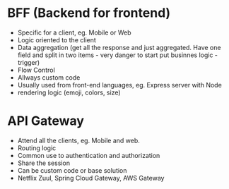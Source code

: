# BFF (Backend for frontend)
- Specific for a client, eg. Mobile or Web 
- Logic oriented to the client
- Data aggregation (get all the response and just aggregated.  Have one field and split in two items - very danger to start put businnes logic - trigger)
- Flow Control
- Allways custom code
- Usually used from front-end languages, eg. Express server with Node
- rendering logic (emoji, colors, size)

# API Gateway
- Attend all the clients, eg. Mobile and web.
- Routing logic
- Common use to authentication and authorization
- Share the session
- Can be custom code or base solution
- Netflix Zuul, Spring Cloud Gateway, AWS Gateway
